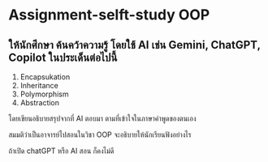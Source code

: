 # Assignment-selft-study OOP

## ให้นักศึกษา ค้นคว้าความรู้ โดยใช้ AI เช่น Gemini, ChatGPT, Copilot  ในประเด็นต่อไปนี้
1. Encapsukation
2. Inheritance
3. Polymorphism
4. Abstraction

โดยเขียนอธิบายสรุปจากที่ AI ตอบมา ตามที่เข้าใจในภาษาคำพูดของตนเอง

สมมติว่าเป็นอาจารย์ไปสอนในวิชา OOP  จะอธิบายให้นักเรียนฟังอย่างไร

ถ้าเปิด chatGPT หรือ AI สอน ก็คงไม่ดี
